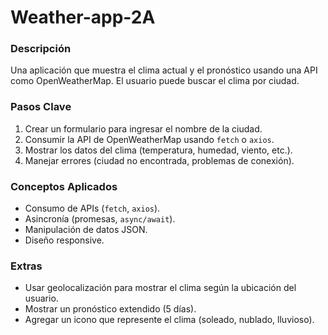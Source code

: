 # Weather-app-2A

### **Descripción**

Una aplicación que muestra el clima actual y el pronóstico usando una API como OpenWeatherMap. El usuario puede buscar el clima por ciudad.

### **Pasos Clave**

1. Crear un formulario para ingresar el nombre de la ciudad.
2. Consumir la API de OpenWeatherMap usando `fetch` o `axios`.
3. Mostrar los datos del clima (temperatura, humedad, viento, etc.).
4. Manejar errores (ciudad no encontrada, problemas de conexión).

### **Conceptos Aplicados**

- Consumo de APIs (`fetch`, `axios`).
- Asincronía (promesas, `async/await`).
- Manipulación de datos JSON.
- Diseño responsive.

### **Extras**

- Usar geolocalización para mostrar el clima según la ubicación del usuario.
- Mostrar un pronóstico extendido (5 días).
- Agregar un icono que represente el clima (soleado, nublado, lluvioso).